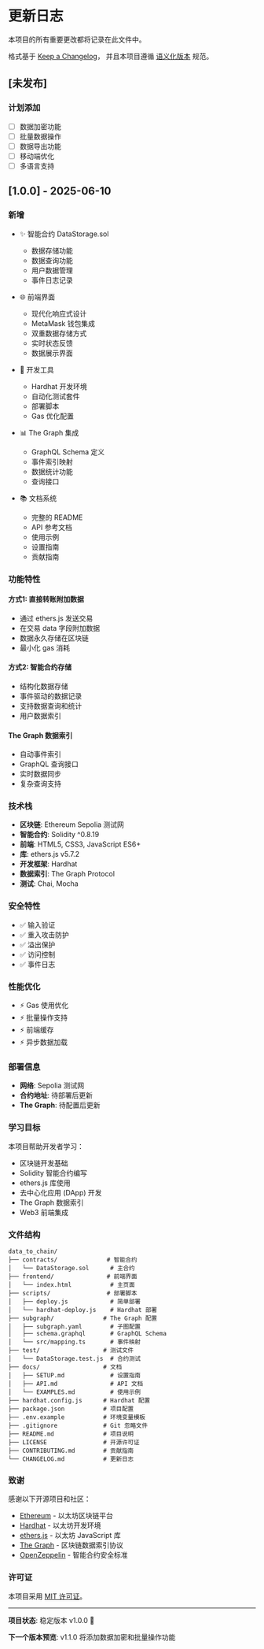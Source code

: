 # 更新日志

本项目的所有重要更改都将记录在此文件中。

格式基于 [Keep a Changelog](https://keepachangelog.com/zh-CN/1.0.0/)，
并且本项目遵循 [语义化版本](https://semver.org/lang/zh-CN/) 规范。

## [未发布]

### 计划添加
- [ ] 数据加密功能
- [ ] 批量数据操作
- [ ] 数据导出功能
- [ ] 移动端优化
- [ ] 多语言支持

## [1.0.0] - 2025-06-10

### 新增
- ✨ 智能合约 DataStorage.sol
  - 数据存储功能
  - 数据查询功能
  - 用户数据管理
  - 事件日志记录

- 🌐 前端界面
  - 现代化响应式设计
  - MetaMask 钱包集成
  - 双重数据存储方式
  - 实时状态反馈
  - 数据展示界面

- 🔧 开发工具
  - Hardhat 开发环境
  - 自动化测试套件
  - 部署脚本
  - Gas 优化配置

- 📊 The Graph 集成
  - GraphQL Schema 定义
  - 事件索引映射
  - 数据统计功能
  - 查询接口

- 📚 文档系统
  - 完整的 README
  - API 参考文档
  - 使用示例
  - 设置指南
  - 贡献指南

### 功能特性

#### 方式1: 直接转账附加数据
- 通过 ethers.js 发送交易
- 在交易 data 字段附加数据
- 数据永久存储在区块链
- 最小化 gas 消耗

#### 方式2: 智能合约存储
- 结构化数据存储
- 事件驱动的数据记录
- 支持数据查询和统计
- 用户数据索引

#### The Graph 数据索引
- 自动事件索引
- GraphQL 查询接口
- 实时数据同步
- 复杂查询支持

### 技术栈
- **区块链**: Ethereum Sepolia 测试网
- **智能合约**: Solidity ^0.8.19
- **前端**: HTML5, CSS3, JavaScript ES6+
- **库**: ethers.js v5.7.2
- **开发框架**: Hardhat
- **数据索引**: The Graph Protocol
- **测试**: Chai, Mocha

### 安全特性
- ✅ 输入验证
- ✅ 重入攻击防护
- ✅ 溢出保护
- ✅ 访问控制
- ✅ 事件日志

### 性能优化
- ⚡ Gas 使用优化
- ⚡ 批量操作支持
- ⚡ 前端缓存
- ⚡ 异步数据加载

### 部署信息
- **网络**: Sepolia 测试网
- **合约地址**: 待部署后更新
- **The Graph**: 待配置后更新

### 学习目标
本项目帮助开发者学习：
- 区块链开发基础
- Solidity 智能合约编写
- ethers.js 库使用
- 去中心化应用 (DApp) 开发
- The Graph 数据索引
- Web3 前端集成

### 文件结构
```
data_to_chain/
├── contracts/              # 智能合约
│   └── DataStorage.sol      # 主合约
├── frontend/               # 前端界面
│   └── index.html           # 主页面
├── scripts/                # 部署脚本
│   ├── deploy.js            # 简单部署
│   └── hardhat-deploy.js    # Hardhat 部署
├── subgraph/              # The Graph 配置
│   ├── subgraph.yaml        # 子图配置
│   ├── schema.graphql       # GraphQL Schema
│   └── src/mapping.ts       # 事件映射
├── test/                  # 测试文件
│   └── DataStorage.test.js  # 合约测试
├── docs/                  # 文档
│   ├── SETUP.md             # 设置指南
│   ├── API.md               # API 文档
│   └── EXAMPLES.md          # 使用示例
├── hardhat.config.js      # Hardhat 配置
├── package.json           # 项目配置
├── .env.example           # 环境变量模板
├── .gitignore             # Git 忽略文件
├── README.md              # 项目说明
├── LICENSE                # 开源许可证
├── CONTRIBUTING.md        # 贡献指南
└── CHANGELOG.md           # 更新日志
```

### 致谢
感谢以下开源项目和社区：
- [Ethereum](https://ethereum.org/) - 以太坊区块链平台
- [Hardhat](https://hardhat.org/) - 以太坊开发环境
- [ethers.js](https://ethers.org/) - 以太坊 JavaScript 库
- [The Graph](https://thegraph.com/) - 区块链数据索引协议
- [OpenZeppelin](https://openzeppelin.com/) - 智能合约安全标准

### 许可证
本项目采用 [MIT 许可证](LICENSE)。

---

**项目状态**: 稳定版本 v1.0.0 🚀

**下一个版本预览**: v1.1.0 将添加数据加密和批量操作功能